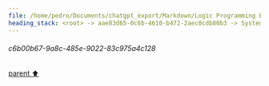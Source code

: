 ```yaml
---
file: /home/pedro/Documents/chatgpt_export/Markdown/Logic Programming Basics.md
heading_stack: <root> -> aae83d65-0c6b-4610-b472-2aec0cdb80b3 -> System -> cd5f65ce-2de1-48c1-aa94-c4163a6f79bd -> System -> aaa22cbb-606f-41d0-b4ae-e591f21bb854 -> User -> e29cce05-dbd4-4728-8c1b-c03f43a7b92e -> Assistant -> Core Components -> How It Works -> Execution Flow: -> aaa2ae6d-a9b8-41f7-87e8-a93920624bd0 -> User -> a699099e-00cf-49be-8eb0-38733c577fa0 -> Assistant -> ac90bca6-5a7a-4d60-9a92-0a011029e761 -> Tool -> 380dfda5-d15a-451f-8e90-19b93624240d -> Assistant -> aaa2c7ad-b00f-44e2-9de9-6d855dc585f8 -> User -> 7ef98a9f-1f7c-4b2d-92df-6e588b7a0d9f -> Assistant -> 437c6506-4d99-402e-8217-957b6ba049be -> Assistant -> 5396381e-bdc1-40fd-96d1-064bd4af05fc -> Tool -> e4917662-5c51-4664-a4a7-54ac891ba2d3 -> Assistant -> aaa2d531-9e41-4df6-8dfb-12e26fdc8d3b -> User -> 20adabdc-0aee-4aa7-a720-66e6ba58c74f -> Assistant -> 20cb1851-f662-44da-a982-b5b70224b48e -> Tool -> 5ae2b14b-1e8c-4997-b848-7388aa67bb7d -> Assistant -> 98a87f1c-68f6-47ab-8847-f0de73e9c18f -> Assistant -> 415128a4-5315-4e3c-a0b6-53d3d0ff0b55 -> Tool -> 8e28fba1-33b2-4a14-822a-8bcbdb36f950 -> Assistant -> c2b28286-2022-4e48-ae70-b3ee7772a412 -> Assistant -> c0e2fd53-8bf3-4a81-9798-60813d1fb35d -> Tool -> 75b59472-01c4-4609-9c23-adf46b94ee20 -> Assistant -> aaa28e27-eec9-4e3b-bea2-16209cbbe981 -> User -> d85ea3ca-e7ad-4983-87e5-9131b320632c -> Assistant -> 4387b907-3543-4cc1-8932-5827e1ed4548 -> Tool -> 87974b34-bfd1-461c-91da-db0c235a6011 -> Assistant -> 4a80489f-5cf9-4e33-9820-560c57ffaa7b -> Tool -> b53bd1da-5595-4400-9c7c-fea014467ce0 -> Assistant -> 75145a5d-45d1-404c-9055-95ca5ca8a19f -> Tool -> 775df44d-88fc-4a87-a458-e2fb60293808 -> Assistant -> aaa2112f-6819-405b-bca8-80faac22d7ae -> User -> b3a624c3-4903-4c17-8937-15369c9a06f7 -> Assistant -> 6664eb49-41a4-4683-a040-34e5fd2d7cd6 -> Assistant -> be4c4e03-4cf0-4557-82bd-2cfefea8a66f -> Tool -> de8a5262-1347-4947-a674-b7c5f38446dc -> Assistant -> 5a0126a4-4e78-49eb-9836-fffd6ec3a2b9 -> Assistant -> 90031814-763b-4835-9d8b-6fed2680443f -> Tool -> d8e8385b-1a56-4021-8463-4c80b9651683 -> Assistant -> 70b1a9c5-7ef9-4f8d-8c03-a76c8342041e -> Assistant -> 268fa94c-10b5-475e-a55b-7ea17b2b7d89 -> Tool -> e04086a7-68a8-4ed8-89cd-ca0b0e85b33b -> Assistant -> 34d28576-994d-42f6-bee8-3b2ba3dccdd9 -> Assistant -> 58a7017b-660a-4fb6-8da1-ea0c6101784c -> Tool -> dd9d53dd-ace7-438d-8315-a72bbc7aab1b -> Assistant -> aaa2e91b-0356-45b5-82ed-9b1661189436 -> User -> 3b2222b2-481c-440a-a7cb-fab5c91024c4 -> Assistant -> aaa24345-4f13-4a69-819f-59e648e38c2b -> User -> 5a81bf31-54b2-4816-8f99-80fce458d582 -> Assistant -> dfe6ea10-0706-46e1-9902-efd751f6d31c -> Tool -> d97674ed-4896-4713-aa6b-9f5780d6ee55 -> Assistant -> f793e00f-df39-4bf6-a7b4-065f0ffce2e6 -> Assistant -> e83f6426-ab96-48b7-b888-b2e0cdc8cc01 -> Tool -> c6b00b67-9a8c-485e-9022-83c975a4c128
---
```

###### c6b00b67-9a8c-485e-9022-83c975a4c128
[parent ⬆️](#e83f6426-ab96-48b7-b888-b2e0cdc8cc01)
